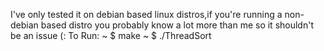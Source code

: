I've only tested it on debian based linux distros,if you're running a non-debian based distro you probably know a lot more than me so it shouldn't be an issue (: 
To Run:
~ $ make
~ $ ./ThreadSort

